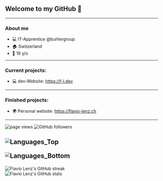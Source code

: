 ## Welcome to my GitHub 👋
---
### About me
  - 💻 IT-Apprentice @buhlergroup
  - 🏠 Switzerland
  - 🎂 19 y/o
---

### Current projects:
  - 💻 dev-Website: https://f-l.dev
---

### Finished projects:
  - 🌍 Personal website: https://flavio-lenz.ch
---

<p align="left">
  <a>
    <img src="https://komarev.com/ghpvc/?username=flavio-lenz" alt="page views" />
  </a>
  <a>
    <img alt="GitHub followers" src="https://img.shields.io/github/followers/flavio-lenz">
  </a>
</p>

![Languages_Top](https://skillicons.dev/icons?i=html,css,js,ts,dotnet,angular,azure,docker,figma,github,idea,windows,linux)<p>
![Languages_Bottom](https://skillicons.dev/icons?i=markdown,notion,npm,nodejs,obsidian,powershell,vscode)<p>
---
![Flavio Lenz's GitHub streak](https://streak-stats.demolab.com?user=flavio-lenz&theme=blue-green&date_format=j%20M%5B%20Y%5D&exclude_days=Sun%2CSat)<br>
![Flavio Lenz's GitHub stats](https://github-readme-stats.vercel.app/api?username=flavio-lenz&theme=blue-green&count_private=true&include_all_commits=true&show_icons=true&hide=prs,issues)<br>
<!-- ![Flavio Lenz's Top Languages](https://github-readme-stats.vercel.app/api/top-langs/?username=flavio-lenz&theme=blue-green&layout=compact) -->
